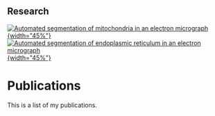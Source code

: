 ## Research

[![Automated segmentation of mitochondria in an electron micrograph](http://img.youtube.com/vi/Qs4qcbBAD9k/0.jpg){width="45%"}](http://www.youtube.com/watch?v=Qs4qcbBAD9k "Automated segmentation of mitochondria in an electron micrograph")
[![Automated segmentation of endoplasmic reticulum in an electron micrograph](http://img.youtube.com/vi/Jd1ayi_f788/0.jpg){width="45%"}](http://www.youtube.com/watch?v=Jd1ayi_f788 "Automated segmentation of endoplasmic reticulum in an electron micrograph")

# Publications

This is a list of my publications. 
